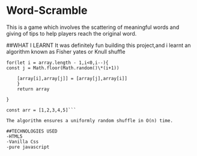 # Word-Scramble

This is a game which involves the scattering of meaningful words and giving of tips to help players reach the original word.

##WHAT I LEARNT
It was definitely fun building this project,and i learnt an algorithm known as Fisher yates or Knull shuffle

````function fisherYatesShuffle(array){
for(let i = array.length - 1,i<0,i--){
const j = Math.floor(Math.random()\*(i+1))

    [array[i],array[j]] = [array[j],array[i]]
    }
    return array

}

const arr = [1,2,3,4,5]```

The algorithm ensures a uniformly random shuffle in O(n) time.

##TECHNOLOGIES USED
-HTML5
-Vanilla Css
-pure javascript
````
